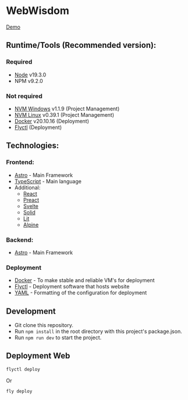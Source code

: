 # WebWisdom

[Demo](https://webwisdom.fly.dev/)

## Runtime/Tools (Recommended version):

### Required

-   [Node](https://nodejs.org/en/) v19.3.0
-   NPM v9.2.0

### Not required

-   [NVM Windows](https://github.com/coreybutler/nvm-windows) v1.1.9 (Project Management)
-   [NVM Linux](https://github.com/nvm-sh/nvm) v0.39.1 (Project Management)
-   [Docker](https://www.docker.com/) v20.10.16 (Deployment)
-   [Flyctl](https://fly.io/) (Deployment)

## Technologies:

### Frontend:

-   [Astro](https://astro.build/) - Main Framework
-   [TypeScript](https://www.typescriptlang.org/docs/) - Main language
-   Additional:
    - [React](https://reactjs.org/)
    - [Preact](https://preactjs.com/)
    - [Svelte](https://svelte.dev/)
    - [Solid](https://www.solidjs.com/)
    - [Lit](https://lit.dev/)
    - [Alpine](https://alpinejs.dev/)

### Backend:

-   [Astro](https://astro.build/) - Main Framework

### Deployment

-   [Docker](https://www.docker.com/) - To make stable and reliable VM's for deployment
-   [Flyctl](https://fly.io/docs) - Deployment software that hosts website
-   [YAML](https://yaml.org/) - Formatting of the configuration for deployment

## Development

-   Git clone this repository.
-   Run `npm install` in the root directory with this project's package.json.
-   Run `npm run dev` to start the project.

## Deployment Web

```bash
flyctl deploy
```
Or
```bash
fly deploy
```
